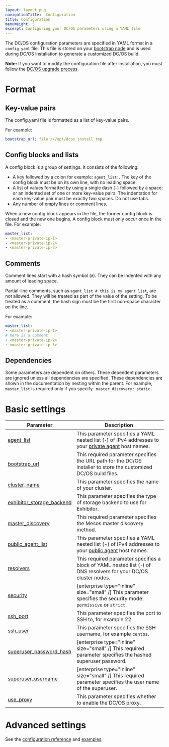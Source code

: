 ```yaml
---
layout: layout.pug
navigationTitle:  Configuration
title: Configuration
menuWeight: 5
excerpt: Configuring your DC/OS parameters using a YAML file
---
```



The DC/OS configuration parameters are specified in YAML format in a `config.yaml` file. This file is stored on your [bootstrap node](/1.12/installing/ent/custom/system-requirements/#bootstrap-node) and is used during DC/OS installation to generate a customized DC/OS build.

**Note:** If you want to modify the configuration file after installation, you must follow the [DC/OS upgrade process](/1.12/installing/ent/upgrading/).

# Format

## Key-value pairs
The config.yaml file is formatted as a list of key-value pairs. 

For example:

```yaml
bootstrap_url: file:///opt/dcos_install_tmp
```

## Config blocks and lists
A config block is a group of settings. It consists of the following:

- A key followed by a colon for example: `agent_list:`. The key of the config block must be on its own line, with no leading space.
- A list of values formatted by using a single dash (`-`) followed by a space; or an indented set of one or more key-value pairs. The indentation for each key-value pair must be exactly two spaces. Do not use tabs.
- Any number of empty lines or comment lines.

When a new config block appears in the file, the former config block is closed and the new one begins. A config block must only occur once in the file. For example:

```yaml
master_list:
- <master-private-ip-1>
- <master-private-ip-2>
- <master-private-ip-3>
```

## Comments
Comment lines start with a hash symbol (`#`). They can be indented with any amount of leading space.

Partial-line comments, such as `agent_list # this is my agent list`,  are not allowed. They will be treated as part of the value of the setting. To be treated as a comment, the hash sign must be the first non-space character on the line.

For example:

```yaml
master_list:
- <master-private-ip-1>
# here is a comment
- <master-private-ip-2>
- <master-private-ip-3>
```

## Dependencies
Some parameters are dependent on others. These dependent parameters are ignored unless all dependencies are specified. These dependencies are shown in the documentation by nesting within the parent. For example, `master_list` is required only if you specify ` master_discovery: static.`

# Basic settings

| Parameter                              | Description                                                                                                                                               |
|----------------------------------------|-----------------------------------------------------------------------------------------------------------------------------------------------------------|
| [agent_list](/1/1.12/installing/production/advanced-configuration/configuration-reference/#agent-list)      | This parameter specifies a YAML nested list (`-`) of IPv4 addresses to your [private agent](/1.12/overview/concepts/#private-agent-node) host names.                  |
| [bootstrap_url](/1.12/installing/production/advanced-configuration/configuration-reference/#bootstrap-url)                          | This required parameter specifies the URL path for the DC/OS installer to store the customized DC/OS build files.                                         |
| [cluster_name](/1.12/installing/production/advanced-configuration/configuration-reference/#cluster-name)                           | This parameter specifies the name of your cluster.    |
| [exhibitor_storage_backend](/1.12/installing/production/advanced-configuration/configuration-reference/#exhibitor-storage-backend)         | This parameter specifies the type of storage backend to use for Exhibitor.          |
| [master_discovery](/1.12/installing/production/advanced-configuration/configuration-reference/#master-discovery-required)                          | This required parameter specifies the Mesos master discovery method.         |
| [public_agent_list](/1.12/installing/production/advanced-configuration/configuration-reference/#public-agent-list)       | This parameter specifies a YAML nested list (-) of IPv4 addresses to your [public agent](/1.12/overview/concepts/#public-agent-node) host names.    |
| [resolvers](/1.12/installing/production/advanced-configuration/configuration-reference/#resolvers)       | This required parameter specifies a block of YAML nested list (`-`) of DNS resolvers for your DC/OS cluster nodes.   |
| [security](/1.12/installing/production/advanced-configuration/configuration-reference/#security-enterprise)                           | [enterprise type="inline" size="small" /] This parameter specifies the security mode: `permissive` or `strict`.  |
| [ssh_port](/1.12/installing/production/advanced-configuration/configuration-reference/#ssh-port)                           | This parameter specifies the port to SSH to, for example 22.          |
| [ssh_user](/1.12/installing/production/advanced-configuration/configuration-reference/#ssh-user)                           | This parameter specifies the SSH username, for example `centos`.     |
| [superuser_password_hash](/1.12/installing/production/advanced-configuration/configuration-reference/#superuser-password-hash-required-enterprise)            | [enterprise type="inline" size="small" /] This required parameter specifies the hashed superuser password.      |
| [superuser_username](/1.12/installing/production/advanced-configuration/configuration-reference/#superuser-username-required-enterprise)               | [enterprise type="inline" size="small" /] This required parameter specifies the user name of the superuser.    |
| [use_proxy](/1.12/installing/production/advanced-configuration/configuration-reference/#use-proxy)        | This parameter specifies whether to enable the DC/OS proxy.     |


# Advanced settings

See the [configuration reference](/1.12/installing/production/advanced-configuration/configuration-reference/#configuration-parameters) and [examples](/1.12/installing/production/deploying-dcos/configuration/examples/).
